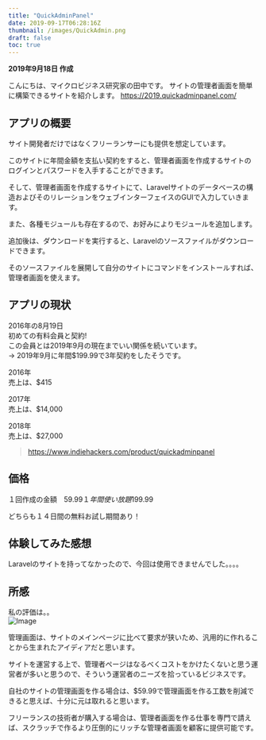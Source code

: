 ```yaml
---
title: "QuickAdminPanel"
date: 2019-09-17T06:28:16Z
thumbnail: /images/QuickAdmin.png
draft: false
toc: true
---
```


**2019年9月18日 作成**

こんにちは、マイクロビジネス研究家の田中です。
サイトの管理者画面を簡単に構築できるサイトを紹介します。
https://2019.quickadminpanel.com/

## アプリの概要

サイト開発者だけではなくフリーランサーにも提供を想定しています。  
  
このサイトに年間金額を支払い契約をすると、管理者画面を作成するサイトの
ログインとパスワードを入手することができます。  

そして、管理者画面を作成するサイトにて、Laravelサイトのデータベースの構造およびそのリレーションをウェブインターフェイスのGUIで入力していきます。  

また、各種モジュールも存在するので、お好みによりモジュールを追加します。  

追加後は、ダウンロードを実行すると、Laravelのソースファイルがダウンロードできます。  

そのソースファイルを展開して自分のサイトにコマンドをインストールすれば、管理者画面を使えます。

## アプリの現状

2016年の8月19日  
初めての有料会員と契約!  
この会員とは2019年9月の現在までいい関係を続いています。  
→ 2019年9月に年間$199.99で3年契約をしたそうです。

2016年  
売上は、$415

2017年  
売上は、$14,000

2018年  
売上は、$27,000

> https://www.indiehackers.com/product/quickadminpanel

## 価格

１回作成の金額　$59.99
１年間使い放題　$199.99

どちらも１４日間の無料お試し期間あり！

## 体験してみた感想

Laravelのサイトを持ってなかったので、今回は使用できませんでした。。。。

## 所感

私の評価は。。  
![Image](/images/Star3.png)  

管理画面は、サイトのメインページに比べて要求が狭いため、汎用的に作れることから生まれたアイディアだと思います。    

サイトを運営する上で、管理者ページはなるべくコストをかけたくないと思う運営者が多いと思うので、そういう運営者のニーズを拾っているビジネスです。  

自社のサイトの管理画面を作る場合は、$59.99で管理画面を作る工数を削減できると思えば、十分に元は取れると思います。  

フリーランスの技術者が購入する場合は、管理者画面を作る仕事を専門で請えば、スクラッチで作るより圧倒的にリッチな管理者画面を顧客に提供可能です。 



